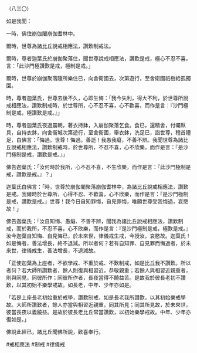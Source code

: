 （八三〇）

如是我聞：

一時，佛住崩伽闍崩伽耆林中。

爾時，世尊為諸比丘說戒相應法，讚歎制戒法。

爾時，尊者迦葉氏於崩伽聚落住，聞世尊說戒相應法，讚歎是戒，極心不忍不喜，言：「此沙門極讚歎是戒，極制是戒。」

爾時，世尊於崩伽聚落隨所樂住已，向舍衛國去，次第遊行，至舍衛國祇樹給孤獨園。

時，尊者迦葉氏，世尊去後不久，心即生悔：「我今失利，得大不利，於世尊所說戒相應法，讚歎制戒時，於世尊所，心不忍不喜，心不歡喜，而作是言：『沙門極制是戒，極讚歎是戒。』」

時，尊者迦葉氏夜過晨朝，著衣持鉢，入崩伽聚落乞食。食已，還精舍，付囑臥具，自持衣鉢，向舍衛城次第遊行，至舍衛國，舉衣鉢，洗足已，詣世尊，稽首禮足，白佛言：「悔過。世尊！悔過。善逝！我愚我癡，不善不辨。我聞世尊為諸比丘說戒相應法，讚歎制戒時，於世尊所，不忍不喜，心不欣樂，而作是言：『是沙門極制是戒，讚歎是戒。』」

佛告迦葉氏：「汝何時於我所，心不忍不喜，不生欣樂，而作是言：『此沙門極制是戒，讚歎是戒。』？」

迦葉氏白佛言：「時，世尊於崩伽闍聚落崩伽耆林中，為諸比丘說戒相應法，讚歎是戒。我爾時於世尊所，心得不忍、不歡喜，心不欣樂，而作是言：『是沙門極制是戒，讚歎是戒。』世尊！我今日自知罪悔，自見罪悔，唯願世尊受我悔過，哀愍故！」

佛告迦葉氏：「汝自知悔、愚癡、不善不辨，聞我為諸比丘說戒相應法，讚歎制戒，而於我所，不忍不喜，心不欣樂，而作是言：『是沙門極制是戒，極歎是戒。』汝今迦葉自知悔、自見悔已，於未來世，律儀戒生戒，今授汝，哀愍故。迦葉氏！如是悔者，善法增長，終不退減。所以者何？若有自知罪、自見罪而悔過者，於未來世，律儀戒生，善法增長，不退減故。

「正使迦葉為上座者，不欲學戒、不重於戒、不歎制戒，如是比丘我不讚歎。所以者何？若大師所讚歎者，餘人則復與相習近，恭敬親重；若餘人與相習近親重者，則與同見，同彼所作；同彼所作者，長夜當得不饒益苦。是故我於彼長老初不讚歎，以其初始不樂學戒故。如長老，中年、少年亦如是。

「若是上座長老初始重於戒學，讚歎制戒，如是長老我所讚歎，以其初始樂戒學故。大師所讚歎者，餘人亦當與相習近親重，同其所見；同其所見故，於未來世，彼當長夜以義饒益。是故於彼長老比丘常當讚歎，以初始樂學戒故。中年、少年亦復如是。」

佛說此經已，諸比丘聞佛所說，歡喜奉行。








#戒相應法
#制戒
#律儀戒
